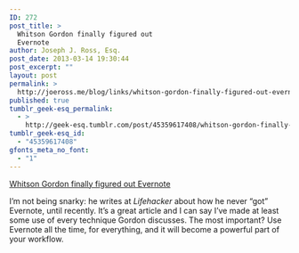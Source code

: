 ```yaml
---
ID: 272
post_title: >
  Whitson Gordon finally figured out
  Evernote
author: Joseph J. Ross, Esq.
post_date: 2013-03-14 19:30:44
post_excerpt: ""
layout: post
permalink: >
  http://joeross.me/blog/links/whitson-gordon-finally-figured-out-evernote/
published: true
tumblr_geek-esq_permalink:
  - >
    http://geek-esq.tumblr.com/post/45359617408/whitson-gordon-finally-figured-out-evernote
tumblr_geek-esq_id:
  - "45359617408"
gfonts_meta_no_font:
  - "1"
---
```

<a href='http://lifehacker.com/5989980/ive-been-using-evernote-all-wrong-heres-why-its-actually-amazing?popular=true'>Whitson Gordon finally figured out Evernote</a><div class="link_description"><p>I&#8217;m not being snarky: he writes at <em>Lifehacker</em> about how he never &#8220;got&#8221; Evernote, until recently. It&#8217;s a great article and I can say I&#8217;ve made at least some use of every technique Gordon discusses. The most important? Use Evernote all the time, for everything, and it will become a powerful part of your workflow.</p></div>